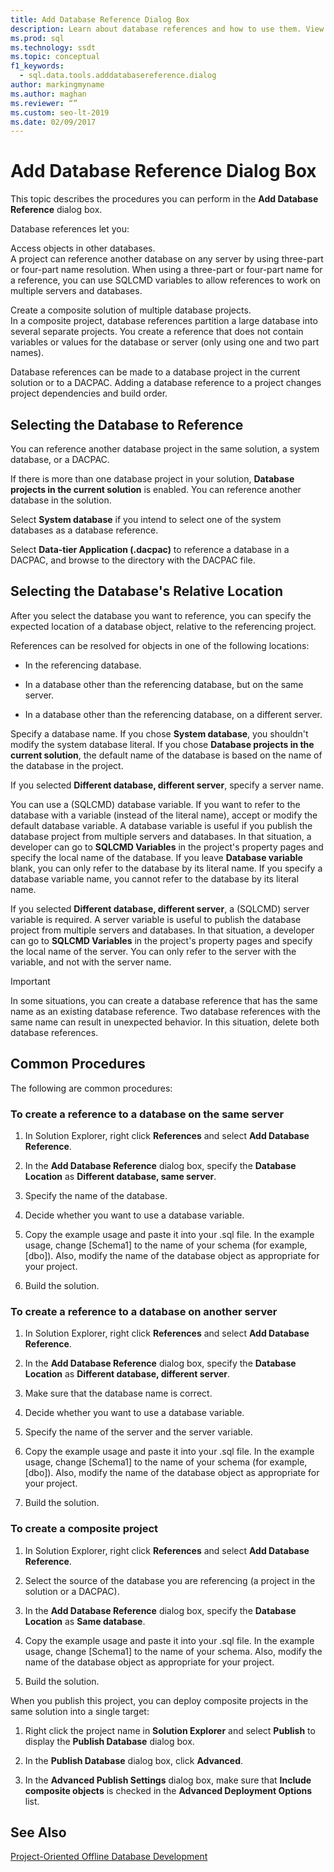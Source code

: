 ```yaml
---
title: Add Database Reference Dialog Box
description: Learn about database references and how to use them. View the procedures you can perform in the Add Database Reference dialog box.
ms.prod: sql
ms.technology: ssdt
ms.topic: conceptual
f1_keywords:
  - sql.data.tools.adddatabasereference.dialog
author: markingmyname
ms.author: maghan
ms.reviewer: “”
ms.custom: seo-lt-2019
ms.date: 02/09/2017
---
```


# Add Database Reference Dialog Box

This topic describes the procedures you can perform in the **Add Database Reference** dialog box.  
  
Database references let you:  
  
Access objects in other databases.  
A project can reference another database on any server by using three-part or four-part name resolution. When using a three-part or four-part name for a reference, you can use SQLCMD variables to allow references to work on multiple servers and databases.  
  
Create a composite solution of multiple database projects.  
In a composite project, database references partition a large database into several separate projects. You create a reference that does not contain variables or values for the database or server (only using one and two part names).  
  
Database references can be made to a database project in the current solution or to a DACPAC. Adding a database reference to a project changes project dependencies and build order.  
  
## Selecting the Database to Reference

You can reference another database project in the same solution, a system database, or a DACPAC.  
  
If there is more than one database project in your solution, **Database projects in the current solution** is enabled. You can reference another database in the solution.  
  
Select **System database** if you intend to select one of the system databases as a database reference.  
  
Select **Data-tier Application (.dacpac)** to reference a database in a DACPAC, and browse to the directory with the DACPAC file.  
  
## Selecting the Database's Relative Location

After you select the database you want to reference, you can specify the expected location of a database object, relative to the referencing project.  
  
References can be resolved for objects in one of the following locations:  
  
- In the referencing database.  
  
- In a database other than the referencing database, but on the same server.  
  
- In a database other than the referencing database, on a different server.  
  
Specify a database name. If you chose **System database**, you shouldn't modify the system database literal. If you chose **Database projects in the current solution**, the default name of the database is based on the name of the database in the project.  
  
If you selected **Different database, different server**, specify a server name.  
  
You can use a (SQLCMD) database variable. If you want to refer to the database with a variable (instead of the literal name), accept or modify the default database variable. A database variable is useful if you publish the database project from multiple servers and databases. In that situation, a developer can go to **SQLCMD Variables** in the project's property pages and specify the local name of the database. If you leave **Database variable** blank, you can only refer to the database by its literal name. If you specify a database variable name, you cannot refer to the database by its literal name.  
  
If you selected **Different database, different server**, a (SQLCMD) server variable is required. A server variable is useful to publish the database project from multiple servers and databases. In that situation, a developer can go to **SQLCMD Variables** in the project's property pages and specify the local name of the server. You can only refer to the server with the variable, and not with the server name.  
  
> [!IMPORTANT]  
> In some situations, you can create a database reference that has the same name as an existing database reference. Two database references with the same name can result in unexpected behavior. In this situation, delete both database references.  
  
## Common Procedures

The following are common procedures:  
  
### To create a reference to a database on the same server  
  
1.  In Solution Explorer, right click **References** and select **Add Database Reference**.  
  
2.  In the **Add Database Reference** dialog box, specify the **Database Location** as **Different database, same server**.  
  
3.  Specify the name of the database.  
  
4.  Decide whether you want to use a database variable.  
  
5.  Copy the example usage and paste it into your .sql file. In the example usage, change [Schema1] to the name of your schema (for example, [dbo]). Also, modify the name of the database object as appropriate for your project.  
  
6.  Build the solution.  
  
### To create a reference to a database on another server  
  
1.  In Solution Explorer, right click **References** and select **Add Database Reference**.  
  
2.  In the **Add Database Reference** dialog box, specify the **Database Location** as **Different database, different server**.  
  
3.  Make sure that the database name is correct.  
  
4.  Decide whether you want to use a database variable.  
  
5.  Specify the name of the server and the server variable.  
  
6.  Copy the example usage and paste it into your .sql file. In the example usage, change [Schema1] to the name of your schema (for example, [dbo]). Also, modify the name of the database object as appropriate for your project.  
  
7.  Build the solution.  
  
### To create a composite project  
  
1.  In Solution Explorer, right click **References** and select **Add Database Reference**.  
  
2.  Select the source of the database you are referencing (a project in the solution or a DACPAC).  
  
3.  In the **Add Database Reference** dialog box, specify the **Database Location** as **Same database**.  
  
4.  Copy the example usage and paste it into your .sql file. In the example usage, change [Schema1] to the name of your schema. Also, modify the name of the database object as appropriate for your project.  
  
5.  Build the solution.  
  
When you publish this project, you can deploy composite projects in the same solution into a single target:  
  
1.  Right click the project name in **Solution Explorer** and select **Publish** to display the **Publish Database** dialog box.  
  
2.  In the **Publish Database** dialog box, click **Advanced**.  
  
3.  In the **Advanced Publish Settings** dialog box, make sure that **Include composite objects** is checked in the **Advanced Deployment Options** list.  
  
## See Also

[Project-Oriented Offline Database Development](../ssdt/project-oriented-offline-database-development.md)
